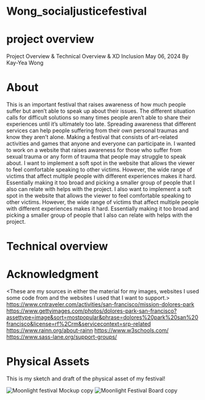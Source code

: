 # Wong_socialjusticefestival
# project overview
Project Overview & Technical Overview & XD Inclusion
May 06, 2024
By Kay-Yea Wong

# About
 This is an important festival that raises awareness of how much people suffer but aren’t able to speak up about their issues.  The different situation calls for difficult solutions so many times people aren’t able to share their experiences until it’s ultimately too late. Spreading awareness that different services can help people suffering from their own personal traumas and know they aren’t alone. Making a festival that consists of art-related activities and games that anyone and everyone can participate in. 
 I wanted to work on a website that raises awareness for those who suffer from sexual trauma or any form of trauma that people may struggle to speak about. I want to implement a soft spot in the website that allows the viewer to feel comfortable speaking to other victims. However, the wide range of victims that affect multiple people with different experiences makes it hard. Essentially making it too broad and picking a smaller group of people that I also can relate with helps with the project. 
 I also want to implement a soft spot in the website that allows the viewer to feel comfortable speaking to other victims. However, the wide range of victims that affect multiple people with different experiences makes it hard. Essentially making it too broad and picking a smaller group of people that I also can relate with helps with the project. 


# Technical overview


# Acknowledgment
<These are my sources in either the material for my images, websites I used some code from and the websites I used that I want to support.>
https://www.cntraveler.com/activities/san-francisco/mission-dolores-park
https://www.gettyimages.com/photos/dolores-park-san-francisco?assettype=image&sort=mostpopular&phrase=dolores%20park%20san%20francisco&license=rf%2Crm&servicecontext=srp-related
https://www.rainn.org/about-rainn
https://www.w3schools.com/
https://www.sass-lane.org/support-groups/



# Physical Assets
This is my sketch and draft of the physical asset of my festival!


![Moonlight festival Mockup copy](https://github.com/Sleepy-Kay/Wong_socialjusticefestival/assets/158385673/98be142b-c01b-4490-8118-1f464a0b6ae1)
![Moonlight Festival Board copy](https://github.com/Sleepy-Kay/Wong_socialjusticefestival/assets/158385673/fd35c42c-eae2-47f2-8b6b-0e9c2b414b9b)



